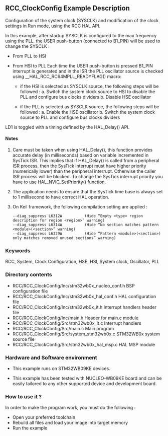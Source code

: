 ## <b>RCC_ClockConfig Example Description</b>

Configuration of the system clock (SYSCLK) and modification of the clock settings in Run mode, using the RCC HAL API.

In this example, after startup SYSCLK is configured to the max frequency using the PLL.
the USER push-button (connected to B1_PIN) will be used to change the SYSCLK :

- From PLL to HSI
- From HSI to PLL
Each time the USER push-button is pressed B1_PIN interrupt is generated and in the ISR the PLL oscillator source is checked using __HAL_RCC_RC64MPLL_READYFLAG() macro:

  - if the HSI is selected as SYSCLK source, the following steps will be followed :
      a. Switch the system clock source to HSI to disable the PLL and configure bus clocks dividers
      b. Disable HSE oscillator

  - if the PLL is selected as SYSCLK source, the following steps will be followed :
      a. Enable the HSE oscillator
      b. Switch the system clock source to PLL and configure bus clocks dividers


LD1 is toggled with a timing defined by the HAL_Delay() API.

#### <b>Notes</b>

 1. Care must be taken when using HAL_Delay(), this function provides accurate delay (in milliseconds)
    based on variable incremented in SysTick ISR. This implies that if HAL_Delay() is called from
    a peripheral ISR process, then the SysTick interrupt must have higher priority (numerically lower)
    than the peripheral interrupt. Otherwise the caller ISR process will be blocked.
    To change the SysTick interrupt priority you have to use HAL_NVIC_SetPriority() function.

 2. The application needs to ensure that the SysTick time base is always set to 1 millisecond
    to have correct HAL operation.

 3. On Keil framework, the following compilation setting are applied :
    
        --diag_suppress L6312W          (Hide “Empty <type> region description for region <region>” warning)
        --diag_suppress L6314W          (Hide “No section matches pattern <module>(<section>” warning)
        --diag_suppress L6329W          (Hide “Pattern <module>(<section>) only matches removed unused sections” warning)
    
### <b>Keywords</b>
RCC, System, Clock Configuration, HSE, HSI, System clock, Oscillator, PLL

### <b>Directory contents</b>

  - RCC/RCC_ClockConfig/Inc/stm32wb0x_nucleo_conf.h     BSP configuration file
  - RCC/RCC_ClockConfig/Inc/stm32wb0x_hal_conf.h    HAL configuration file
  - RCC/RCC_ClockConfig/Inc/stm32wb0x_it.h          Interrupt handlers header file
  - RCC/RCC_ClockConfig/Inc/main.h                  Header for main.c module
  - RCC/RCC_ClockConfig/Src/stm32wb0x_it.c          Interrupt handlers
  - RCC/RCC_ClockConfig/Src/main.c                  Main program
  - RCC/RCC_ClockConfig/Src/system_stm32wb0x.c      STM32WB0x system source file
  - RCC/RCC_ClockConfig/Src/stm32wb0x_hal_msp.c     HAL MSP module

### <b>Hardware and Software environment</b>

  - This example runs on STM32WB09KE devices.

  - This example has been tested with NUCLEO-WB09KE
    board and can be easily tailored to any other supported device
    and development board.

### <b>How to use it ?</b>

In order to make the program work, you must do the following :

 - Open your preferred toolchain
 - Rebuild all files and load your image into target memory
 - Run the example
